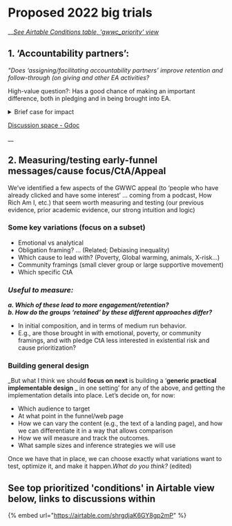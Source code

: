 # Proposed 2022 big trials

__[_See Airtable Conditions table, 'gwwc\_priority'  view_](https://airtable.com/shrgdjaK6GY8gp2mP)

## 1. ‘**Accountability partners**’:

_"Does ‘assigning/facilitating accountability partners’ improve retention and follow-through (on giving and other EA activities?_

High-value question?: Has a good chance of making an important difference, both in pledging and in being brought into EA.&#x20;

<details>

<summary>Brief case for impact</summary>

People seem to lose contact and drop out of EA after university (source?). E.g., OftW reports a loss of contact and lack of pledge fulfillment after graduation.&#x20;

Living up to promises we made to ourselves is hard. It is hard to maintain motivation, and our values and beliefs may be very much influenced by our peer groups, and by a sense of competition.&#x20;

</details>

[Discussion space - Gdoc](https://docs.google.com/document/d/17aiUFbPMQAunMiha8imOoYTWtbTApO35QNU35TEeS5A/edit#heading=h.gb9ep3dl26n0)

__

## **2. Measuring/testing early-funnel messages/cause focus/CtA/Appeal**

We’ve identified a few aspects of the GWWC appeal (to ‘people who have already clicked and have some interest’ … coming from a podcast, How Rich Am I, etc.) that seem worth measuring and testing (our previous  evidence, prior academic evidence, our strong intuition and logic)

### **Some key variations** (focus on a subset)

* Emotional vs analytical
* Obligation framing? … (Related; Debiasing inequality)
* Which cause to lead with? (Poverty, Global warming, animals, X-risk…)
* Community framings (small clever group or large supportive movement) &#x20;
* Which specific CtA

### _**Useful to measure:**_

_**a. Which of these lead to more engagement/retention?**_\
_**b. How do the groups ‘retained’ by these different approaches differ?**_

* In initial composition, and in terms of medium run behavior.
* E.g., are those brought in with emotional, poverty, or community framings, and with pledge CtA  less interested in existential risk and  cause prioritization?

### Building general design

_But what I think we should **focus on next** is building a ‘**generic practical implementable design** _ in one setting’ for any of the above, and getting the implementation details into place. Let’s decide on, for now:

* Which audience to target
* At what point in the funnel/web page
* How we can vary the content (e.g., the text of a landing page), and how we can differentiate it in a way that allows comparison
* How we will measure and track the outcomes.
* What sample sizes and inference strategies we will use

Once we have that in place, we can choose exactly what variations want to test, optimize it, and make it happen._What do you think?_ (edited)&#x20;

## See top prioritized 'conditions' in Airtable view below, links to discussions within

{% embed url="https://airtable.com/shrgdjaK6GY8gp2mP" %}

&#x20;




